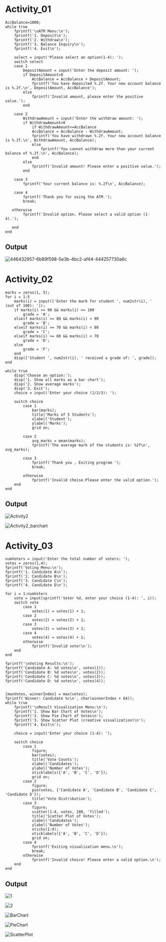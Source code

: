 # Activity_01

```
AccBalance=1000;
while true
    fprintf('\nATM Menu:\n');
    fprintf('1. Deposit\n');
    fprintf('2. Withdraw\n');
    fprintf('3. Balance Inquiry\n');
    fprintf('4. Exit\n');

    select = input('Please select an option(1-4): ');
    switch select
    case 1
        DepositAmount = input('Enter the deposit amount: ');
        if DepositAmount>0
            AccBalance = AccBalance + DepositAmount;
            fprintf('You have deposited %.2f. Your new account balance is %.2f.\n', DepositAmount, AccBalance');
        else
            fprintf('Invalid amount, please enter the positive value.');
        end

    case 2
        WithdrawAmount = input('Enter the withdraw amount: ');
        if WithdrawAmount>0
            if WithdrawAmount<=AccBalance
            AccBalance = AccBalance - WithdrawAmount;
            fprintf('You have withdrawn %.2f. Your new account balance is %.2f.\n', WithdrawAmount, AccBalance);
            else
                fprintf('You cannot withdraw more than your current balance of %.2f.\n', AccBalance);
            end
        else
            fprintf('Invalid amount! Please enter a positive value.');
        end

    case 3
        fprintf('Your current balance is: %.2f\n', AccBalance);
            
    case 4
        fprintf('Thank you for using the ATM.');
        break; 
            
   otherwise
        fprintf('Invalid option. Please select a valid option (1-4).');

   end
end
```
## Output

![446432957-6b89f598-5e3b-4bc2-af44-444257730a6c](https://github.com/user-attachments/assets/ecb32aa0-dbca-4589-b6a4-19a156df12d7)


# Activity_02
```
marks = zeros(1, 5);
for i = 1:5
    marks(i) = input(['Enter the mark for student ', num2str(i), ' (out of 100): ']);
    if marks(i) >= 90 && marks(i) <= 100
        grade = 'A';
    elseif marks(i) >= 80 && marks(i) < 90
        grade = 'B';
    elseif marks(i) >= 70 && marks(i) < 80
        grade = 'C';
    elseif marks(i) >= 60 && marks(i) < 70
        grade = 'D';
    else
        grade = 'F';
    end
    disp(['Student ', num2str(i), ' received a grade of: ', grade]);
end

while true
    disp('Choose an option:');
    disp('1. Show all marks as a bar chart');
    disp('2. Show average marks');
    disp('3. Exit');
    choice = input('Enter your choice (1/2/3): ');

    switch choice
        case 1 
            bar(marks); 
            title('Marks of 5 Students');
            xlabel('Student');
            ylabel('Marks');
            grid on;
        
        case 2
            avg_marks = mean(marks); 
            fprintf('The average mark of the students is: %2f\n', avg_marks);

        case 3
            fprintf('Thank you , Exiting program ');
            break;

        otherwise
            fprintf('Invalid choise.Please enter the valid option.');
    end
end
```

## Output


![Activity2](https://github.com/user-attachments/assets/cfa2f7fb-2a2a-48b4-9a2a-6f3de6ff1de9)


![Activity2_barchart](https://github.com/user-attachments/assets/d3c857ed-72dd-48e8-93c2-866acc9e8fab)



# Activity_03

```
numVoters = input('Enter the total number of voters: ');
votes = zeros(1,4);
fprintf('Voting Menu:\n');
fprintf('1. Candidate A\n');
fprintf('2. Candidate B\n');
fprintf('3. Candidate C\n');
fprintf('4. Candidate D\n');

for i = 1:numVoters
    vote = input(sprintf('Voter %d, enter your choice (1-4): ', i));
    switch vote
        case 1
            votes(1) = votes(1) + 1;
        case 2
            votes(2) = votes(2) + 1;
        case 3
            votes(3) = votes(3) + 1;
        case 4
            votes(4) = votes(4) + 1;
        otherwise
            fprintf('Invalid vote!\n');
    end
end

fprintf('\nVoting Results:\n');
fprintf('Candidate A: %d votes\n', votes(1));
fprintf('Candidate B: %d votes\n', votes(2));
fprintf('Candidate C: %d votes\n', votes(3));
fprintf('Candidate D: %d votes\n', votes(4));


[maxVotes, winnerIndex] = max(votes);
fprintf('Winner: Candidate %c\n', char(winnerIndex + 64));
while true
    fprintf('\nResult Visualization Menu:\n');
    fprintf('1. Show Bar Chart of Votes\n');
    fprintf('2. Show Pie Chart of Votes\n');
    fprintf('3. Show Scatter Plot (creative visualization)\n');
    fprintf('4. Exit\n');

    choice = input('Enter your choice (1-4): ');

    switch choice
        case 1
            figure;
            bar(votes);
            title('Vote Counts');
            xlabel('Candidates');
            ylabel('Number of Votes');
            xticklabels({'A', 'B', 'C', 'D'});
            grid on;
        case 2
            figure;
            pie(votes, {'Candidate A', 'Candidate B', 'Candidate C', 'Candidate D'});
            title('Vote Distribution');
        case 3
            figure;
            scatter(1:4, votes, 100, 'filled');
            title('Scatter Plot of Votes');
            xlabel('Candidates');
            ylabel('Number of Votes');
            xticks(1:4);
            xticklabels({'A', 'B', 'C', 'D'});
            grid on;
        case 4
            fprintf('Exiting visualization menu.\n');
            break;
        otherwise
            fprintf('Invalid choice! Please enter a valid option.\n');
    end
end

```

## Output


![1](https://github.com/user-attachments/assets/5646d0b9-d047-4ea4-9c6a-63be85d70f38)

![2](https://github.com/user-attachments/assets/4e731e42-03cf-49dd-8697-b90b11809670)

![BarChart](https://github.com/user-attachments/assets/277464f8-3aab-4ef6-8da1-9b9e22a1af0b)

![PieChart](https://github.com/user-attachments/assets/edd447f8-4065-4447-8515-b3b4a5fd0e31)

![ScatterPlot](https://github.com/user-attachments/assets/26bbba62-1954-4a8e-b1e2-722748c410e3)





